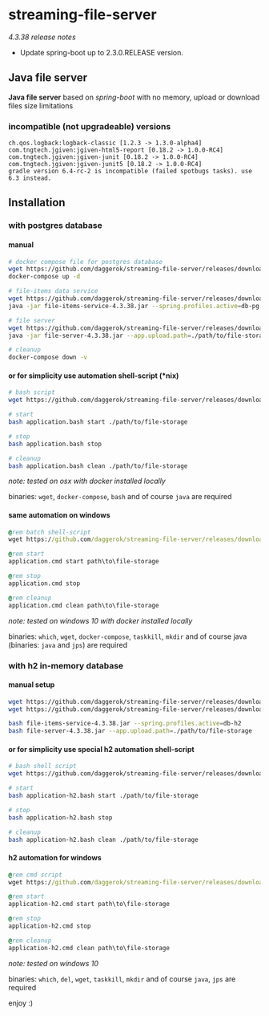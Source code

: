 # streaming-file-server
_4.3.38 release notes_

* Update spring-boot up to 2.3.0.RELEASE version. 

## Java file server 

**Java file server** based on *spring-boot* with no memory, upload or download files size limitations

### incompatible (not upgradeable) versions

    ch.qos.logback:logback-classic [1.2.3 -> 1.3.0-alpha4]
    com.tngtech.jgiven:jgiven-html5-report [0.18.2 -> 1.0.0-RC4]
    com.tngtech.jgiven:jgiven-junit [0.18.2 -> 1.0.0-RC4]
    com.tngtech.jgiven:jgiven-junit5 [0.18.2 -> 1.0.0-RC4]
    gradle version 6.4-rc-2 is incompatible (failed spotbugs tasks). use 6.3 instead.

## Installation

### with postgres database

#### manual

```bash
# docker compose file for postgres database
wget https://github.com/daggerok/streaming-file-server/releases/download/4.3.38/docker-compose.yml
docker-compose up -d

# file-items data service
wget https://github.com/daggerok/streaming-file-server/releases/download/4.3.38/file-items-service-4.3.38.jar
java -jar file-items-service-4.3.38.jar --spring.profiles.active=db-pg

# file server
wget https://github.com/daggerok/streaming-file-server/releases/download/4.3.38/file-server-4.3.38.jar
java -jar file-server-4.3.38.jar --app.upload.path=./path/to/file-storage

# cleanup
docker-compose down -v
```

#### or for simplicity use automation shell-script (*nix)

```bash
# bash script
wget https://github.com/daggerok/streaming-file-server/releases/download/4.3.38/application.bash

# start
bash application.bash start ./path/to/file-storage

# stop
bash application.bash stop

# cleanup
bash application.bash clean ./path/to/file-storage
```

*note: tested on osx with docker installed locally*

binaries: `wget`, `docker-compose`, `bash` and of course `java` are required

#### same automation on windows

```cmd
@rem batch shell-script
wget https://github.com/daggerok/streaming-file-server/releases/download/4.3.38/application.cmd

@rem start
application.cmd start path\to\file-storage

@rem stop
application.cmd stop

@rem cleanup
application.cmd clean path\to\file-storage
```

*note: tested on windows 10 with docker installed locally*

binaries: `which`, `wget`, `docker-compose`, `taskkill`, `mkdir` and of course java (binaries: `java` and `jps`) are required

### with h2 in-memory database

#### manual setup

```bash
wget https://github.com/daggerok/streaming-file-server/releases/download/4.3.38/file-items-service-4.3.38.jar
wget https://github.com/daggerok/streaming-file-server/releases/download/4.3.38/file-server-4.3.38.jar

bash file-items-service-4.3.38.jar --spring.profiles.active=db-h2
bash file-server-4.3.38.jar --app.upload.path=./path/to/file-storage
```

#### or for simplicity use special h2 automation shell-script

```bash
# bash shell script
wget https://github.com/daggerok/streaming-file-server/releases/download/4.3.38/application-h2.bash

# start
bash application-h2.bash start ./path/to/file-storage

# stop
bash application-h2.bash stop

# cleanup
bash application-h2.bash clean ./path/to/file-storage
```

#### h2 automation for windows

```cmd
@rem cmd script
wget https://github.com/daggerok/streaming-file-server/releases/download/4.3.38/application-h2.cmd

@rem start
application-h2.cmd start path\to\file-storage

@rem stop
application-h2.cmd stop

@rem cleanup
application-h2.cmd clean path\to\file-storage
```

*note: tested on windows 10*

binaries: `which`, `del`, `wget`, `taskkill`, `mkdir` and of course `java`, `jps` are required

enjoy :)

